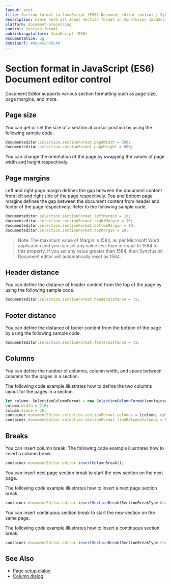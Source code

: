 ```yaml
---
layout: post
title: Section format in JavaScript (ES6) Document editor control | Syncfusion
description: Learn here all about Section format in Syncfusion JavaScript (ES6) Document editor control of Syncfusion Essential JS 2 and more.
platform: document-processing
control: Section format 
publishingplatform: JavaScript (ES6)
documentation: ug
domainurl: ##DomainURL##
---
```


# Section format in JavaScript (ES6) Document editor control

Document Editor supports various section formatting such as page size, page margins, and more.

## Page size

You can get or set the size of a section at cursor position by using the following sample code.

```ts
documenteditor.selection.sectionFormat.pageWidth = 500;
documenteditor.selection.sectionFormat.pageHeight = 600;
```

You can change the orientation of the page by swapping the values of page width and height respectively.

## Page margins

Left and right page margin defines the gap between the document content from left and right side of the page respectively. Top and bottom page margins defines the gap between the document content from header and footer of the page respectively.
Refer to the following sample code.

```ts
documenteditor.selection.sectionFormat.leftMargin = 10;
documenteditor.selection.sectionFormat.rightMargin = 10;
documenteditor.selection.sectionFormat.bottomMargin = 10;
documenteditor.selection.sectionFormat.topMargin = 10;
```

>Note: The maximum value of Margin is 1584, as per Microsoft Word application and you can set any value less than or equal to 1584 to this property. If you set any value greater than 1584, then Syncfusion Document editor will automatically reset as 1584.

## Header distance

You can define the distance of header content from the top of the page by using the following sample code.

```ts
documenteditor.selection.sectionFormat.headerDistance = 72;
```

## Footer distance

You can define the distance of footer content from the bottom of the page by using the following sample code.

```ts
documenteditor.selection.sectionFormat.footerDistance = 72;
```

## Columns

You can define the number of columns, column width, and space between columns for the pages in a section.

The following code example illustrates how to define the two columns layout for the pages in a section.

```ts
let column: SelectionColumnFormat = new SelectionColumnFormat(container.documentEditor.selection);
column.width = 216;
column.space = 36;
container.documentEditor.selection.sectionFormat.columns = [column, column];
container.documentEditor.selection.sectionFormat.lineBetweenColumns = true;
```

## Breaks

You can insert column break. The following code example illustrates how to insert a column break.

```ts
container.documentEditor.editor.insertColumnBreak();
```

You can insert next page section break to start the new section on the next page.

The following code example illustrates how to insert a next page section break.

```ts
container.documentEditor.editor.insertSectionBreak(SectionBreakType.NewPage);
```

You can insert continuous section break to start the new section on the same page.

The following code example illustrates how to insert a continuous section break.

```ts
container.documentEditor.editor.insertSectionBreak(SectionBreakType.Continuous);
```

## See Also

* [Page setup dialog](./dialog#page-setup-dialog)
* [Column dialog](./dialog#column-dialog)
